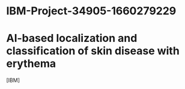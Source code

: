 # IBM-Project-34905-1660279229
# AI-based localization and classification of skin disease with erythema

[IBM]

